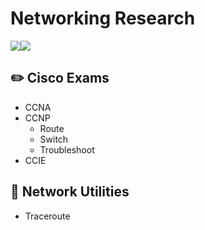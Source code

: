 # Networking Research
<a href="https://github.com/gil-ryan"><img src="https://badgen.net/badge/github/gil-ryan/red?icon=github"></a><a href="https://gil-ryab.github.io"><img src="https://badgen.net/badge/personal-website/gil-ryan/red"></a>


## :pencil2: Cisco Exams
* CCNA
* CCNP
     * Route
     * Switch
     * Troubleshoot
* CCIE

## :file_folder: Network Utilities
* Traceroute
